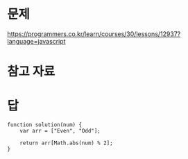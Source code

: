 # 문제
https://programmers.co.kr/learn/courses/30/lessons/12937?language=javascript

# 참고 자료

# 답
    function solution(num) {
        var arr = ["Even", "Odd"];

        return arr[Math.abs(num) % 2];
    }
